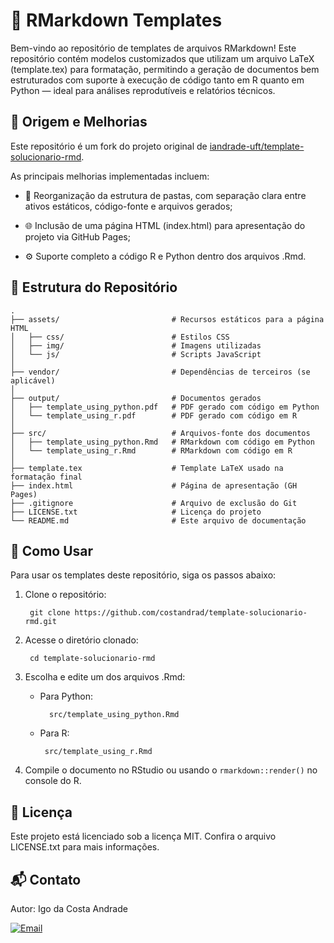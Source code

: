 # 📄 RMarkdown Templates

Bem-vindo ao repositório de templates de arquivos RMarkdown!
Este repositório contém modelos customizados que utilizam um arquivo LaTeX (template.tex) para formatação, permitindo a geração de documentos bem estruturados com suporte à execução de código tanto em R quanto em Python — ideal para análises reprodutíveis e relatórios técnicos.

## 🌱 Origem e Melhorias

Este repositório é um fork do projeto original de [iandrade-uft/template-solucionario-rmd](https://github.com/iandrade-uft/template-solucionario-rmd).

As principais melhorias implementadas incluem:

 * 📁 Reorganização da estrutura de pastas, com separação clara entre ativos estáticos, código-fonte e arquivos gerados;

 * 🌐 Inclusão de uma página HTML (index.html) para apresentação do projeto via GitHub Pages;

 * ⚙️ Suporte completo a código R e Python dentro dos arquivos .Rmd.

## 📂 Estrutura do Repositório

    .
    ├── assets/                         # Recursos estáticos para a página HTML
    │   ├── css/                        # Estilos CSS
    │   ├── img/                        # Imagens utilizadas
    │   └── js/                         # Scripts JavaScript
    │
    ├── vendor/                         # Dependências de terceiros (se aplicável)
    │
    ├── output/                         # Documentos gerados
    │   ├── template_using_python.pdf   # PDF gerado com código em Python
    │   └── template_using_r.pdf        # PDF gerado com código em R
    │
    ├── src/                            # Arquivos-fonte dos documentos
    │   ├── template_using_python.Rmd   # RMarkdown com código em Python
    │   └── template_using_r.Rmd        # RMarkdown com código em R
    │
    ├── template.tex                    # Template LaTeX usado na formatação final
    ├── index.html                      # Página de apresentação (GH Pages)
    ├── .gitignore                      # Arquivo de exclusão do Git
    ├── LICENSE.txt                     # Licença do projeto
    └── README.md                       # Este arquivo de documentação

## 🚀 Como Usar

Para usar os templates deste repositório, siga os passos abaixo:

1. Clone o repositório:

        git clone https://github.com/costandrad/template-solucionario-rmd.git

2. Acesse o diretório clonado:

        cd template-solucionario-rmd

3. Escolha e edite um dos arquivos .Rmd:

    * Para Python: 

            src/template_using_python.Rmd

     * Para R: 
        
            src/template_using_r.Rmd

4. Compile o documento no RStudio ou usando o `rmarkdown::render()`  no console do R.


## 📄 Licença

Este projeto está licenciado sob a licença MIT.
Confira o arquivo LICENSE.txt para mais informações.

## 📬 Contato

Autor: Igo da Costa Andrade
<p align="left">


  <a href="mailto:costandrad@gmail.com" target="_blank">
    <img src="https://img.shields.io/badge/Email-white?logo=gmail&width=200&height=36" alt="Email" style="vertical-align:top;">
  </a>


</p>
